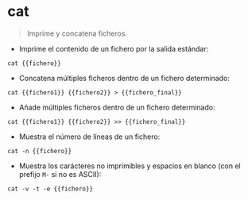 # cat

> Imprime y concatena ficheros.

- Imprime el contenido de un fichero por la salida estándar:

`cat {{fichero}}`

- Concatena múltiples ficheros dentro de un fichero determinado:

`cat {{fichero1}} {{fichero2}} > {{fichero_final}}`

- Añade múltiples ficheros dentro de un fichero determinado:

`cat {{fichero1}} {{fichero2}} >> {{fichero_final}}`

- Muestra el número de líneas de un fichero:

`cat -n {{fichero}}`

- Muestra los carácteres no imprimibles y espacios en blanco (con el prefijo `M-` si no es ASCII):

`cat -v -t -e {{fichero}}`
